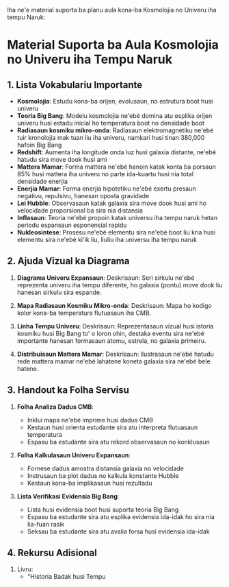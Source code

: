 Iha ne'e material suporta ba planu aula kona-ba Kosmolojia no Univeru iha tempu Naruk:

# Material Suporta ba Aula Kosmolojia no Univeru iha Tempu Naruk

## 1. Lista Vokabulariu Importante

- **Kosmolojia**: Estudu kona-ba orijen, evolusaun, no estrutura boot husi univeru
- **Teoria Big Bang**: Modelu kosmolojia ne'ebé domina atu esplika orijen univeru husi estadu inicial ho temperatura boot no densidade boot
- **Radiasaun kosmiku mikro-onda**: Radiasaun elektromagnetiku ne'ebé tuir kronolojia mak tuan liu iha univeru, namkari husi tinan 380,000 hafoin Big Bang
- **Redshift**: Aumenta iha longitude onda luz husi galaxia distante, ne'ebé hatudu sira move dook husi ami
- **Mattera Mamar**: Forma mattera ne'ebé hanoin katak konta ba porsaun 85% husi mattera iha univeru no parte ida-kuartu husi nia total densidade enerjia
- **Enerjia Mamar**: Forma enerjia hipotetiku ne'ebé exertu presaun negativu, repulsivu, hanesan oposta gravidade
- **Lei Hubble**: Observasaun katak galaxia sira move dook husi ami ho velocidade proporsional ba sira nia distansia
- **Inflasaun**: Teoria ne'ebé propoin katak universu iha tempu naruk hetan periodu espansaun esponensial rapidu
- **Nukleosintese**: Prosesu ne'ebé elementu sira ne'ebé boot liu kria husi elementu sira ne'ebé ki'ik liu, liuliu iha universu iha tempu naruk

## 2. Ajuda Vizual ka Diagrama

1. **Diagrama Univeru Expansaun**: 
   Deskrisaun: Seri sirkulu ne'ebé reprezenta univeru iha tempu diferente, ho galaxia (pontu) move dook liu hanesan sirkulu sira espande.

2. **Mapa Radiasaun Kosmiku Mikro-onda**: 
   Deskrisaun: Mapa ho kodigo kolor kona-ba temperatura flutuasaun iha CMB.

3. **Linha Tempu Univeru**: 
   Deskrisaun: Reprezentasaun vizual husi istoria kosmiku husi Big Bang to' o loron ohin, destaka eventu sira ne'ebé importante hanesan formasaun atomu, estrela, no galaxia primeiru.

4. **Distribuisaun Mattera Mamar**: 
   Deskrisaun: Ilustrasaun ne'ebé hatudu rede mattera mamar ne'ebé lahatene koneta galaxia sira ne'ebé bele hatene.

## 3. Handout ka Folha Servisu

1. **Folha Analiza Dadus CMB**:
   - Inklui mapa ne'ebé imprime husi dadus CMB
   - Kestaun husi orienta estudante sira atu interpreta flutuasaun temperatura
   - Espasu ba estudante sira atu rekord observasaun no konklusaun

2. **Folha Kalkulasaun Univeru Expansaun**:
   - Fornese dadus amostra distansia galaxia no velocidade
   - Instrusaun ba plot dadus no kalkula konstante Hubble
   - Kestaun kona-ba implikasaun husi rezultadu

3. **Lista Verifikasi Evidensia Big Bang**:
   - Lista husi evidensia boot husi suporta teoria Big Bang
   - Espasu ba estudante sira atu esplika evidensia ida-idak ho sira nia lia-fuan rasik
   - Seksau ba estudante sira atu avalia forsa husi evidensia ida-idak

## 4. Rekursu Adisional

1. Livru:
   - "Historia Badak husi Tempu